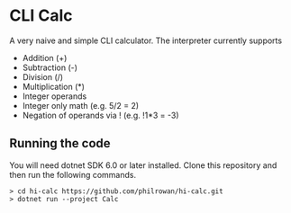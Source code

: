 # CLI Calc

A very naive and simple CLI calculator.
The interpreter currently supports
- Addition (+)
- Subtraction (-)
- Division (/)
- Multiplication (*)
- Integer operands
- Integer only math (e.g. 5/2 = 2)
- Negation of operands via ! (e.g. !1*3 = -3)

## Running the code
You will need dotnet SDK 6.0 or later installed.
Clone this repository and then run the following commands.

```
> cd hi-calc https://github.com/philrowan/hi-calc.git
> dotnet run --project Calc